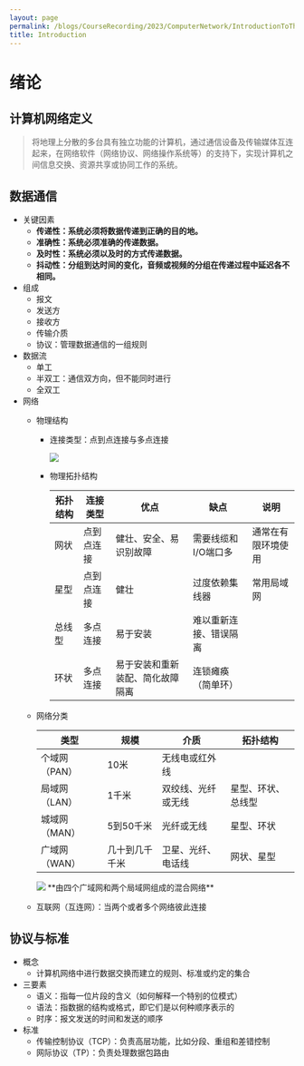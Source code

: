 ```yaml
---
layout: page
permalink: /blogs/CourseRecording/2023/ComputerNetwork/IntroductionToTheCourse/Introduction.html
title: Introduction
---
```


# 绪论

## 计算机网络定义

> 将地理上分散的多台具有独立功能的计算机，通过通信设备及传输媒体互连起来，在网络软件（网络协议、网络操作系统等）的支持下，实现计算机之间信息交换、资源共享或协同工作的系统。
> 

## 数据通信

- 关键因素
    - **传递性：系统必须将数据传递到正确的目的地。**
    - **准确性：系统必须准确的传递数据。**
    - **及时性：系统必须以及时的方式传递数据。**
    - **抖动性：分组到达时间的变化，音频或视频的分组在传递过程中延迟各不相同。**
- 组成
    - 报文
    - 发送方
    - 接收方
    - 传输介质
    - 协议：管理数据通信的一组规则
- 数据流
    - 单工
    - 半双工：通信双方向，但不能同时进行
    - 全双工
- 网络
    - 物理结构
        - 连接类型：点到点连接与多点连接
            
            <img src="https://CRYoushiwo.github.io/images/blogs/CoursesRecording/ComputerNetwork/IntroductionToTheCourse/Chapter1/Untitled.png" class="blog-image" >
        - 物理拓扑结构
            
            
            | 拓扑结构 | 连接类型 | 优点 | 缺点 | 说明 |
            | --- | --- | --- | --- | --- |
            | 网状 | 点到点连接 | 健壮、安全、易识别故障 | 需要线缆和I/O端口多 | 通常在有限环境使用 |
            | 星型 | 点到点连接 | 健壮 | 过度依赖集线器 | 常用局域网 |
            | 总线型 | 多点连接 | 易于安装 | 难以重新连接、错误隔离 |  |
            | 环状 | 多点连接 | 易于安装和重新装配、简化故障隔离 | 连锁瘫痪（简单环） |  |
    - 网络分类
        
        
        | 类型 | 规模 | 介质 | 拓扑结构 |
        | --- | --- | --- | --- |
        | 个域网（PAN） | 10米 | 无线电或红外线 |  |
        | 局域网（LAN） | 1千米 | 双绞线、光纤或无线 | 星型、环状、总线型 |
        | 城域网（MAN） | 5到50千米 | 光纤或无线 | 星型、环状 |
        | 广域网（WAN） | 几十到几千千米 | 卫星、光纤、电话线 | 网状、星型 |
        
        <img src="https://CRYoushiwo.github.io/images/blogs/CoursesRecording/ComputerNetwork/IntroductionToTheCourse/Chapter1/Untitled%201.png" class="blog-image" >
        **由四个广域网和两个局域网组成的混合网络**
        
    - 互联网（互连网）：当两个或者多个网络彼此连接

## 协议与标准

- 概念
    - 计算机网络中进行数据交换而建立的规则、标准或约定的集合
- 三要素
    - 语义：指每一位片段的含义（如何解释一个特别的位模式）
    - 语法：指数据的结构或格式，即它们是以何种顺序表示的
    - 时序：报文发送的时间和发送的顺序
- 标准
    - 传输控制协议（TCP）：负责高层功能，比如分段、重组和差错控制
    - 网际协议（TP）：负责处理数据包路由